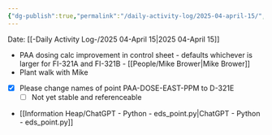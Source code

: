 ```yaml
---
{"dg-publish":true,"permalink":"/daily-activity-log/2025-04-april-15/","noteIcon":"","created":"2025-04-15T13:51:48.398-05:00"}
---
```


Date: [[-Daily Activity Log-/2025 04-April 15\|2025 04-April 15]]

- PAA dosing calc improvement in control sheet - defaults whichever is larger for FI-321A and FI-321B - [[People/Mike Brower\|Mike Brower]]
- Plant walk with Mike
- [x] Please change names of point PAA-DOSE-EAST-PPM to D-321E
	- [ ] Not yet stable and referenceable
- [[Information Heap/ChatGPT - Python - eds_point.py\|ChatGPT - Python - eds_point.py]]